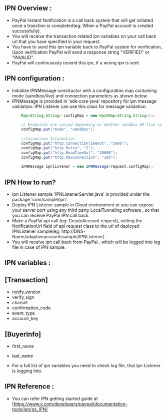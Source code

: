IPN Overview :
------------
* PayPal Instant Notification is a call back system that will get initiated once a tranction is completed(eg: When 
a PayPal account is created successfully).
* You will receive the transaction related ipn variables on your call back url that you have specified in your request.
* You have to send this ipn variable back to PayPal system for verification, Upon verification PayPal will send
a response string "VERIFIED" or "INVALID".
* PayPal will continuously resend this ipn, if a wrong ipn is sent.

IPN configuration :
-----------------
* Initialize IPNMessage constructor with a configuration map containing mode (sandbox/live) and connection parameters as shown below.
* IPNMessage is provided in 'sdk-core-java' repository for ipn message validation. IPN Listener can use this class for message validation.
    ```java
		Map<String,String> configMap = new HashMap<String,String>();
		
		// Endpoints are varied depending on whether sandbox OR live is chosen for mode
		configMap.put("mode", "sandbox");
		
		//Connection Information
		configMap.put("http.ConnectionTimeOut", "5000");
		configMap.put("http.Retry", "2");
		configMap.put("http.ReadTimeOut", "30000");
		configMap.put("http.MaxConnection", "100");
			
		IPNMessage ipnlistener = new IPNMessage(request,configMap);
    ```		
     

IPN How to run?
--------------
* Ipn Listener sample 'IPNListenerServlet.java' is provided under the package 'com/sample/ipn'.
* Deploy IPN Listener sample in Cloud environment or you can expose your server port using any third party 
  LocalTunneling software , so that you can receive PayPal IPN call back.
* Make a PayPal api call (eg: CreateAccount request), setting the NotificationUrl field of api request class
  to the url of deployed IPNListener sample(eg: http://DNS-Name/adaptiveaccountssample/IPNListener).
* You will receive ipn call back from PayPal , which will be logged into log file in case of IPN sample.   
   
IPN variables :
--------------

[Transaction]
-------------
* notify_version
* verify_sign
* charset
* confirmation_code
* event_type
* account_key

[BuyerInfo]
-----------
* first_name
* last_name

* For a full list of ipn variables you need to check log file, that Ipn Listener is logging into.    

IPN Reference :
--------------
* You can refer IPN getting started guide at [https://www.x.com/developers/paypal/documentation-tools/ipn/gs_IPN]
